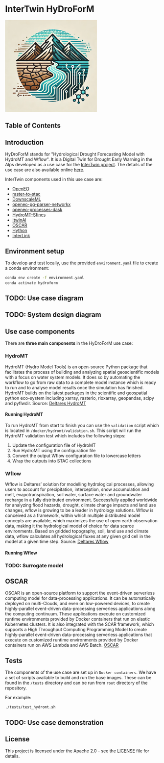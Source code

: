 # InterTwin HyDroForM

<img src="docs/images/HyDroForM-temp-logo.png" alt="HyDroForM" width="300">

## Table of Contents

## Introduction

HyDroForM stands for "Hydrological Drought Forecasting Model with HydroMT and Wflow". It is a Digital Twin for Drought Early Warning in the Alps developed as a use case for the [InterTwin project](https://www.intertwin.eu/). The details of the use case are also available online [here](https://www.intertwin.eu/intertwin-use-case-a-digital-twin-for-drought-early-warning-in-the-alps).

InterTwin components used in this use case are:

- [OpenEO](https://openeo.org/)
- [raster-to-stac](https://pypi.org/project/raster2stac/)
- [DownscaleML](https://github.com/suriyahgit/downScaleML)
- [openeo-pg-parser-networkx](https://github.com/Open-EO/openeo-pg-parser-networkx)
- [openeo-processes-dask](https://github.com/Open-EO/openeo-processes-dask)
- [HydroMT-Sfincs](https://github.com/Deltares/hydromt_sfincs)
- [ItwinAI](https://github.com/interTwin-eu/itwinai)
- [OSCAR](https://github.com/grycap/oscar)
- [Hython](https://github.com/interTwin-eu/hython)
- [InterLink](https://github.com/interTwin-eu/interLink)

## Environment setup

To develop and test locally, use the provided `environment.yaml` file to create a conda environment:

```bash
conda env create -f environment.yaml
conda activate hydroform
```

## TODO: Use case diagram

## TODO: System design diagram

## Use case components

There are **three main components** in the HyDroForM use case:

### HydroMT

HydroMT (Hydro Model Tools) is an open-source Python package that facilitates the process of building and analyzing spatial geoscientific models with a focus on water system models. It does so by automating the workflow to go from raw data to a complete model instance which is ready to run and to analyse model results once the simulation has finished. HydroMT builds on the latest packages in the scientific and geospatial python eco-system including xarray, rasterio, rioxarray, geopandas, scipy and pyflwdir. Source: [Deltares HydroMT](https://deltares.github.io/hydromt/latest/)

#### Running HydroMT

To run HydroMT from start to finish you can use the `validation` script which is located in `/docker/hydromt/validation.sh`. This script will run the HydroMT validation test which includes the following steps:

1. Update the configuration file of HydroMT
2. Run HydroMT using the configuration file
3. Convert the output Wflow configuration file to lowercase letters
4. Wrap the outputs into STAC collections

### Wflow

Wflow is Deltares’ solution for modelling hydrological processes, allowing users to account for precipitation, interception, snow accumulation and melt, evapotranspiration, soil water, surface water and groundwater recharge in a fully distributed environment. Successfully applied worldwide for analyzing flood hazards, drought, climate change impacts and land use changes, wflow is growing to be a leader in hydrology solutions. Wflow is conceived as a framework, within which multiple distributed model concepts are available, which maximizes the use of open earth observation data, making it the hydrological model of choice for data scarce environments. Based on gridded topography, soil, land use and climate data, wflow calculates all hydrological fluxes at any given grid cell in the model at a given time step. Source: [Deltares Wflow](https://deltares.github.io/Wflow.jl/stable/)

#### Running Wflow

### TODO: Surrogate model

## OSCAR

OSCAR is an open-source platform to support the event-driven serverless computing model for data-processing applications. It can be automatically deployed on multi-Clouds, and even on low-powered devices, to create highly-parallel event-driven data-processing serverless applications along the computing continuum. These applications execute on customized runtime environments provided by Docker containers that run on elastic Kubernetes clusters. It is also integrated with the SCAR framework, which supports a High Throughput Computing Programming Model to create highly-parallel event-driven data-processing serverless applications that execute on customized runtime environments provided by Docker containers run on AWS Lambda and AWS Batch. [OSCAR](https://github.com/grycap/oscar)

## Tests

The components of the use case are set up in `Docker containers`. We have a set of scripts available to build and run the base images. These can be found in the `/tests` directory and can be run from `root` directory of the repository.

For example:

```bash
./tests/test_hydromt.sh
```

## TODO: Use case demonstration

## License

This project is licensed under the Apache 2.0 - see the [LICENSE](LICENSE) file for details.
